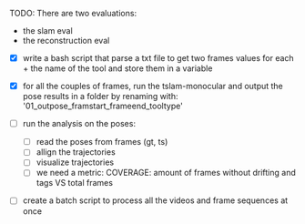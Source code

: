 TODO:
There are two evaluations:
- the slam eval
- the reconstruction eval

- [x] write a bash script that parse a txt file to get two frames values for each + the name of the tool and store them in a variable
- [x] for all the couples of frames, run the tslam-monocular and output the pose results in a folder by renaming with: '01_outpose_framstart_frameend_tooltype'

- [ ] run the analysis on the poses:
    - [ ] read the poses from frames (gt, ts)
    - [ ] allign the trajectories
    - [ ] visualize trajectories
    - [ ] we need a metric: COVERAGE: amount of frames without drifting and tags VS total frames

- [ ] create a batch script to process all the videos and frame sequences at once